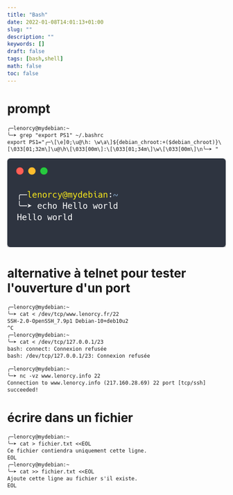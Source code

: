 ```yaml
---
title: "Bash"
date: 2022-01-08T14:01:13+01:00
slug: ""
description: ""
keywords: []
draft: false
tags: [bash,shell]
math: false
toc: false
---
```

# prompt
```
╭─lenorcy@mydebian:~
╰─➤ grep "export PS1" ~/.bashrc
export PS1="╭─\[\e]0;\u@\h: \w\a\]${debian_chroot:+($debian_chroot)}\[\033[01;32m\]\u@\h\[\033[00m\]:\[\033[01;34m\]\w\[\033[00m\]\n╰─➤ "

```

![prompt](/images/prompt.png)


# alternative à telnet pour tester l'ouverture d'un port
```
╭─lenorcy@mydebian:~
╰─➤ cat < /dev/tcp/www.lenorcy.fr/22
SSH-2.0-OpenSSH_7.9p1 Debian-10+deb10u2
^C
╭─lenorcy@mydebian:~
╰─➤ cat < /dev/tcp/127.0.0.1/23
bash: connect: Connexion refusée
bash: /dev/tcp/127.0.0.1/23: Connexion refusée
```
```
╭─lenorcy@mydebian:~
╰─➤ nc -vz www.lenorcy.info 22
Connection to www.lenorcy.info (217.160.28.69) 22 port [tcp/ssh] succeeded!

```

# écrire dans un fichier
```
╭─lenorcy@mydebian:~
╰─➤ cat > fichier.txt <<EOL
Ce fichier contiendra uniquement cette ligne.
EOL
╭─lenorcy@mydebian:~
╰─➤ cat >> fichier.txt <<EOL
Ajoute cette ligne au fichier s'il existe.
EOL
```
